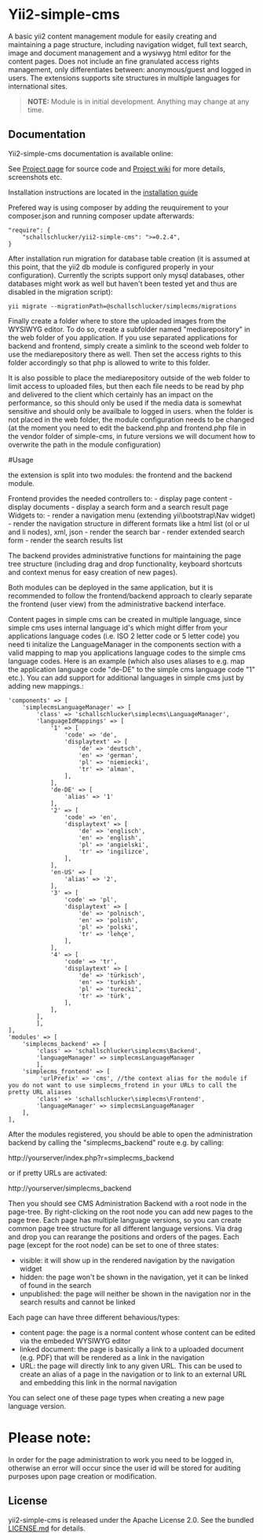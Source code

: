 # Yii2-simple-cms
A basic yii2 content management module for easily creating and maintaining a page structure, including navigation widget, full text search, image and document management and a wysiwyg html editor for the content pages.
Does not include an fine granulated access rights management, only differentiates between: anonymous/guest and logged in users. 
The extensions supports site structures in multiple languages for international sites.

> **NOTE:** Module is in initial development. Anything may change at any time.

## Documentation

Yii2-simple-cms documentation is available online: 

See [Project page](https://github.com/pkerspe/yii2-simple-cms) for source code
and [Project wiki](https://github.com/pkerspe/yii2-simple-cms/wiki) for more details, screenshots etc.

Installation instructions are located in the [installation guide](https://github.com/pkerspe/yii2-simple-cms/wiki)

Prefered way is using composer by adding the reuquirement to your composer.json and running composer update afterwards:

    "require": {
        "schallschlucker/yii2-simple-cms": ">=0.2.4",
    }


After installation run migration for database table creation (it is assumed at this point, that the yii2 db module is configured properly in your configuration). Currently the scripts support only mysql databases, other databases might work as well but haven't been tested yet and thus are disabled in the migration script):

	yii migrate --migrationPath=@schallschlucker/simplecms/migrations

Finally create a folder where to store the uploaded images from the WYSIWYG editor. To do so, create a subfolder named "mediarepository" in the web folder of you application. If you use separated applications for backend and frontend, simply create a simlink to the sceond web folder to use the mediarepository there as well.
Then set the access rights to this folder accordingly so that php is allowed to write to this folder.

It is also possible to place the mediarepository outside of the web folder to limit access to uploaded files, but then each file needs to be read by php and delivered to the client which certainly has an impact on the performance, so this should only be used if the media data is somewhat sensitive and should only be availbale to logged in users.
when the folder is not placed in the web folder, the module configuration needs to be changed (at the moment you need to edit the backend.php and frontend.php file in the vendor folder of simple-cms, in future versions we will document how to overwrite the path in the module configuration)

#Usage

the extension is split into two modules: the frontend and the backend module.

Frontend provides the needed controllers to: - display page content - display documents - display a search form and a search result page Widgets to: - render a navigation menu (extending yii\bootstrap\Nav widget) - render the navigation structure in different formats like a html list (ol or ul and li nodes), xml, json - render the search bar - render extended search form - render the search results list

The backend provides administrative functions for maintaining the page tree structure (including drag and drop functionality, keyboard shortcuts and context menus for easy creation of new pages).

Both modules can be deployed in the same application, but it is recommended to follow the frontend/backend approach to clearly separate the frontend (user view) from the administrative backend interface.

Content pages in simple cms can be created in multiple language, since simple cms uses internal language id's which might differ from your applications language codes (i.e. ISO 2 letter code or 5 letter code) you need ti initalize the LanguageManager in the components section with a valid mapping to map you applications language codes to the simple cms language codes. Here is an example (which also uses aliases to e.g. map the application language code "de-DE" to the simple cms language code "1" etc.). You can add support for additional languages in simple cms just by adding new mappings.:

	'components' => [
		'simplecmsLanguageManager' => [
       	    'class' => 'schallschlucker\simplecms\LanguageManager',
			'languageIdMappings' => [
				'1' => [
					'code' => 'de', 
					'displaytext' => [
						'de' => 'deutsch', 
						'en' => 'german',
						'pl' => 'niemiecki',
						'tr' => 'alman',
					],
				],
				'de-DE' => [
					'alias' => '1'
				],
				'2' => [
					'code' => 'en', 
					'displaytext' => [
						'de' => 'englisch', 
						'en' => 'english',
						'pl' => 'angielski',
						'tr' => 'ingilizce',
					],
				],
				'en-US' => [
					'alias' => '2',
				],
				'3' => [
					'code' => 'pl', 
					'displaytext' => [
						'de' => 'polnisch', 
						'en' => 'polish',
						'pl' => 'polski',
						'tr' => 'lehçe',
					],
				],
				'4' => [
					'code' => 'tr', 
					'displaytext' => [
						'de' => 'türkisch', 
						'en' => 'turkish',
						'pl' => 'turecki',
						'tr' => 'türk',
					],
				],
			],
       		],
	],
	'modules' => [
		'simplecms_backend' => [
	        'class' => 'schallschlucker\simplecms\Backend',
			'languageManager' => simplecmsLanguageManager
	        ],
		'simplecms_frontend' => [
			 'urlPrefix' => 'cms', //the context alias for the module if you do not want to use simplecms_frotend in your URLs to call the pretty URL aliases
	        'class' => 'schallschlucker\simplecms\Frontend',
			'languageManager' => simplecmsLanguageManager
	    ],
	],

After the modules registered, you should be able to open the administration backend by calling the "simplecms_backend" route e.g. by calling:

http://yourserver/index.php?r=simplecms_backend

or if pretty URLs are activated:

http://yourserver/simplecms_backend

Then you should see CMS Administration Backend with a root node in the page-tree.
By right-clicking on the root node you can add new pages to the page tree.
Each page has multiple language versions, so you can create common page tree structure for all different language versions.
Via drag and drop you can rearange the positions and orders of the pages.
Each page (except for the root node) can be set to one of three states:
- visible: it will show up in the rendered navigation by the navigation widget
- hidden: the page won't be shown in the navigation, yet it can be linked of found in the search
- unpublished: the page will neither be shown in the navigation nor in the search results and cannot be linked

Each page can have three different behavious/types:
- content page: the page is a normal content whose content can be edited via the embeded WYSIWYG editor
- linked document: the page is basically a link to a uploaded document (e.g. PDF) that will be rendered as a link in the navigation
- URL: the page will directly link to any given URL. This can be used to create an alias of a page in the navigation or to link to an external URL and embedding this link in the normal navigation

You can select one of these page types when creating a new page language version.



# Please note:
In order for the page administration to work you need to be logged in, otherwise an error will occur since the user id will be stored for auditing purposes upon page creation or modification.

## License

yii2-simple-cms is released under the Apache License 2.0. See the bundled [LICENSE.md](LICENSE.md) for details.
